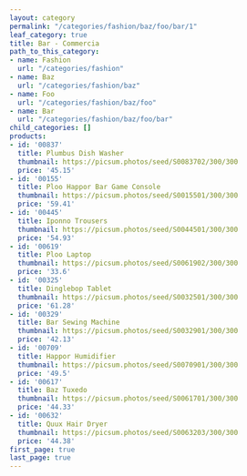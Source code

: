 ```yaml
---
layout: category
permalink: "/categories/fashion/baz/foo/bar/1"
leaf_category: true
title: Bar - Commercia
path_to_this_category:
- name: Fashion
  url: "/categories/fashion"
- name: Baz
  url: "/categories/fashion/baz"
- name: Foo
  url: "/categories/fashion/baz/foo"
- name: Bar
  url: "/categories/fashion/baz/foo/bar"
child_categories: []
products:
- id: '00837'
  title: Plumbus Dish Washer
  thumbnail: https://picsum.photos/seed/S0083702/300/300
  price: '45.15'
- id: '00155'
  title: Ploo Happor Bar Game Console
  thumbnail: https://picsum.photos/seed/S0015501/300/300
  price: '59.41'
- id: '00445'
  title: Iponno Trousers
  thumbnail: https://picsum.photos/seed/S0044501/300/300
  price: '54.93'
- id: '00619'
  title: Ploo Laptop
  thumbnail: https://picsum.photos/seed/S0061902/300/300
  price: '33.6'
- id: '00325'
  title: Dinglebop Tablet
  thumbnail: https://picsum.photos/seed/S0032501/300/300
  price: '61.28'
- id: '00329'
  title: Bar Sewing Machine
  thumbnail: https://picsum.photos/seed/S0032901/300/300
  price: '42.13'
- id: '00709'
  title: Happor Humidifier
  thumbnail: https://picsum.photos/seed/S0070901/300/300
  price: '49.5'
- id: '00617'
  title: Baz Tuxedo
  thumbnail: https://picsum.photos/seed/S0061701/300/300
  price: '44.33'
- id: '00632'
  title: Quux Hair Dryer
  thumbnail: https://picsum.photos/seed/S0063203/300/300
  price: '44.38'
first_page: true
last_page: true
---
```

